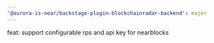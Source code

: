 ```yaml
---
'@aurora-is-near/backstage-plugin-blockchainradar-backend': major
---
```


feat: support configurable rps and api key for nearblocks

